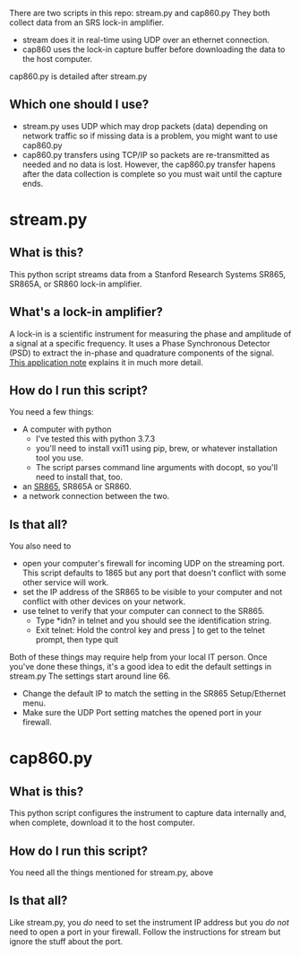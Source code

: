There are two scripts in this repo: stream.py and cap860.py They both collect data from an SRS lock-in amplifier.
 * stream does it in real-time using UDP over an ethernet connection.
 * cap860 uses the lock-in capture buffer before downloading the data to the host computer.

cap860.py is detailed after stream.py
## Which one should I use?
 * stream.py uses UDP which may drop packets (data) depending on network traffic so if missing data is a problem,
 you might want to use cap860.py
 * cap860.py transfers using TCP/IP so packets are re-transmitted as needed and no data is lost. However,
 the cap860.py transfer hapens after the data collection is complete so you must wait until the capture ends.

# stream.py
## What is this?
This python script streams data from a Stanford Research Systems SR865, SR865A, or SR860 lock-in amplifier.
## What's a lock-in amplifier?
A lock-in is a scientific instrument for measuring the phase and amplitude of a signal at a specific frequency.
It uses a Phase Synchronous Detector (PSD) to extract the in-phase and quadrature components of the signal.
[This application note](http://www.thinksrs.com/downloads/PDFs/ApplicationNotes/AboutLIAs.pdf) explains it in much more detail.
## How do I run this script?
You need a few things:
 * A computer with python
   * I've tested this with python 3.7.3
   * you'll need to install vxi11 using pip, brew, or whatever installation tool you use.
   * The script parses command line arguments with docopt, so you'll need to install that, too.
 * an [SR865](http://www.thinksrs.com/products/SR865A.htm), SR865A or SR860.
 * a network connection between the two.

## Is that all?
You also need to
 * open your computer's firewall for incoming UDP on the streaming port. This script defaults to 1865 but any port that
 doesn't conflict with some other service will work.
 * set the IP address of the SR865 to be visible to your computer and not conflict with other devices on your network.
 * use telnet to verify that your computer can connect to the SR865.
   * Type *idn? in telnet and you should see the identification string.
   * Exit telnet: Hold the control key and press ] to get to the telnet prompt, then type quit

Both of these things may require help from your local IT person. Once you've done these things,
it's a good idea to edit the default settings in stream.py The settings start around line 66.
 * Change the default IP to match the setting in the SR865 Setup/Ethernet menu.
 * Make sure the UDP Port setting matches the opened port in your firewall.

# cap860.py
## What is this?
This python script configures the instrument to capture data internally and, when complete, download it to the host computer.
## How do I run this script?
You need all the things mentioned for stream.py, above

## Is that all?
Like stream.py, you *do* need to set the instrument IP address but you *do not* need to open a port in your firewall. Follow the instructions for stream but ignore the stuff about the port.
